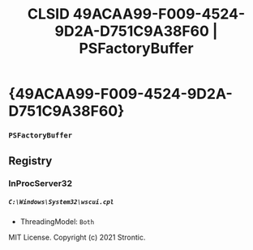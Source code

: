 ﻿---
title: "CLSID 49ACAA99-F009-4524-9D2A-D751C9A38F60 | PSFactoryBuffer"
excerpt: What is COM-Object CLSID 49ACAA99-F009-4524-9D2A-D751C9A38F60?
---

# {49ACAA99-F009-4524-9D2A-D751C9A38F60}

### `PSFactoryBuffer`

## Registry


### InProcServer32

##### `C:\Windows\System32\wscui.cpl`
* ThreadingModel: `Both`

MIT License. Copyright (c) 2021 Strontic.


